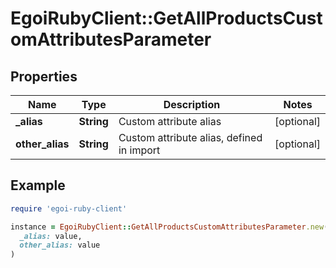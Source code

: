 # EgoiRubyClient::GetAllProductsCustomAttributesParameter

## Properties

| Name | Type | Description | Notes |
| ---- | ---- | ----------- | ----- |
| **_alias** | **String** | Custom attribute alias | [optional] |
| **other_alias** | **String** | Custom attribute alias, defined in import | [optional] |

## Example

```ruby
require 'egoi-ruby-client'

instance = EgoiRubyClient::GetAllProductsCustomAttributesParameter.new(
  _alias: value,
  other_alias: value
)
```

